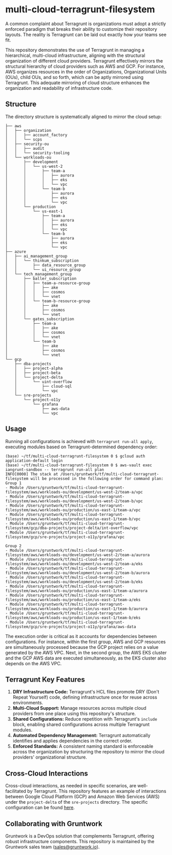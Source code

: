 # multi-cloud-terragrunt-filesystem

A common complaint about Terragrunt is organizations must adopt a strictly enforced paradigm that breaks their ability to customize their repository layouts. The reality is Terragrunt can be laid out exactly how your teams see fit.

This repository demonstrates the use of Terragrunt in managing a hierarchical, multi-cloud infrastructure, aligning with the structural organization of different cloud providers. Terragrunt effectively mirrors the structural hierarchy of cloud providers such as AWS and GCP. For instance, AWS organizes resources in the order of Organizations, Organizational Units (OUs), child OUs, and so forth, which can be aptly mirrored using Terragrunt. This adequate mirroring of cloud structure enhances the organization and readability of infrastructure code.

## Structure

The directory structure is systematically aligned to mirror the cloud setup:

```shell
├── aws
│   ├── organization
│   │   ├── account_factory
│   │   └── scps
│   ├── security-ou
│   │   ├── audit
│   │   └── security-tooling
│   └── workloads-ou
│       ├── development
│       │   └── us-west-2
│       │       ├── team-a
│       │       │   ├── aurora
│       │       │   ├── eks
│       │       │   └── vpc
│       │       └── team-b
│       │           ├── aurora
│       │           ├── eks
│       │           └── vpc
│       └── production
│           └── us-east-1
│               ├── team-a
│               │   ├── aurora
│               │   ├── eks
│               │   └── vpc
│               └── team-b
│                   ├── aurora
│                   ├── eks
│                   └── vpc
├── azure
│   ├── ai_management_group
│   │   └── thinkum_subscription
│   │       ├── data_resource_group
│   │       └── ui_resource_group
│   └── tech_management_group
│       ├── baller_subscription
│       │   ├── team-a-resource-group
│       │   │   ├── ake
│       │   │   ├── cosmos
│       │   │   └── vnet
│       │   └── team-b-resource-group
│       │       ├── ake
│       │       ├── cosmos
│       │       └── vnet
│       └── gates_subscription
│           ├── team-a
│           │   ├── ake
│           │   ├── cosmos
│           │   └── vnet
│           └── team-b
│               ├── ake
│               ├── cosmos
│               └── vnet
└── gcp
    ├── dba-projects
    │   ├── project-alpha
    │   ├── project-beta
    │   └── project-delta
    │       └── uint-overflow
    │           ├── cloud-sql
    │           └── vpc
    └── sre-projects
        └── project-o11y
            └── grafana
                ├── aws-data
                └── vpc
```

## Usage

Running all configurations is achieved with `terragrunt run-all apply`, executing modules based on Terragrunt-determined dependency order:

```shell
(base) ~/tf/multi-cloud-terragrunt-filesystem 0 $ gcloud auth application-default login
(base) ~/tf/multi-cloud-terragrunt-filesystem 0 $ aws-vault exec iangrunt-sandbox -- terragrunt run-all plan
INFO[0000] The stack at /Users/gruntwork/tf/multi-cloud-terragrunt-filesystem will be processed in the following order for command plan:
Group 1
- Module /Users/gruntwork/tf/multi-cloud-terragrunt-filesystem/aws/workloads-ou/development/us-west-2/team-a/vpc
- Module /Users/gruntwork/tf/multi-cloud-terragrunt-filesystem/aws/workloads-ou/development/us-west-2/team-b/vpc
- Module /Users/gruntwork/tf/multi-cloud-terragrunt-filesystem/aws/workloads-ou/production/us-east-1/team-a/vpc
- Module /Users/gruntwork/tf/multi-cloud-terragrunt-filesystem/aws/workloads-ou/production/us-east-1/team-b/vpc
- Module /Users/gruntwork/tf/multi-cloud-terragrunt-filesystem/gcp/dba-projects/project-delta/int-overflow/vpc
- Module /Users/gruntwork/tf/multi-cloud-terragrunt-filesystem/gcp/sre-projects/project-o11y/grafana/vpc

Group 2
- Module /Users/gruntwork/tf/multi-cloud-terragrunt-filesystem/aws/workloads-ou/development/us-west-2/team-a/aurora
- Module /Users/gruntwork/tf/multi-cloud-terragrunt-filesystem/aws/workloads-ou/development/us-west-2/team-a/eks
- Module /Users/gruntwork/tf/multi-cloud-terragrunt-filesystem/aws/workloads-ou/development/us-west-2/team-b/aurora
- Module /Users/gruntwork/tf/multi-cloud-terragrunt-filesystem/aws/workloads-ou/development/us-west-2/team-b/eks
- Module /Users/gruntwork/tf/multi-cloud-terragrunt-filesystem/aws/workloads-ou/production/us-east-1/team-a/aurora
- Module /Users/gruntwork/tf/multi-cloud-terragrunt-filesystem/aws/workloads-ou/production/us-east-1/team-a/eks
- Module /Users/gruntwork/tf/multi-cloud-terragrunt-filesystem/aws/workloads-ou/production/us-east-1/team-b/aurora
- Module /Users/gruntwork/tf/multi-cloud-terragrunt-filesystem/aws/workloads-ou/production/us-east-1/team-b/eks
- Module /Users/gruntwork/tf/multi-cloud-terragrunt-filesystem/gcp/sre-projects/project-o11y/grafana/aws-data
```

The execution order is critical as it accounts for dependencies between configurations. For instance, within the first group, AWS and GCP resources are simultaneously processed because the GCP project relies on a value generated by the AWS VPC. Next, in the second group, the AWS EKS cluster and the GCP AWS data are executed simultaneously, as the EKS cluster also depends on the AWS VPC.

## Terragrunt Key Features

1. **DRY Infrastructure Code:** Terragrunt's HCL files promote DRY (Don't Repeat Yourself) code, defining infrastructure once for reuse across environments.
2. **Multi-Cloud Support:** Manage resources across multiple cloud providers from one place using this repository's structure.
3. **Shared Configurations:** Reduce repetition with Terragrunt's `include` block, enabling shared configurations across multiple Terragrunt modules.
4. **Automated Dependency Management:** Terragrunt automatically identifies and applies dependencies in the correct order.
5. **Enforced Standards:** A consistent naming standard is enforceable across the organization by structuring the repository to mirror the cloud providers' organizational structure.

## Cross-Cloud Interactions

Cross-cloud interactions, as needed in specific scenarios, are well-facilitated by Terragrunt. This repository features an example of interactions between Google Cloud Platform (GCP) and Amazon Web Services (AWS) under the `project-delta` of the `sre-projects` directory. The specific configuration can be found [here](https://github.com/iangrunt/multi-cloud-terragrunt-filesystem/tree/main/gcp/sre-projects/project-delta/iangrunt/aws-data).

## Collaborating with Gruntwork

Gruntwork is a DevOps solution that complements Terragrunt, offering robust infrastructure components. This repository is maintained by the Gruntwork sales team (sales@gruntwork.io).
